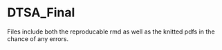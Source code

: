# DTSA_Final

Files include both the reproducable rmd as well as the knitted pdfs in the chance of any errors. 
